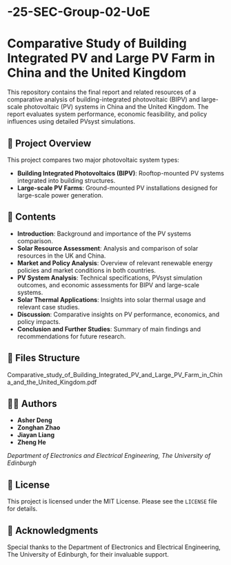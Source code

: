# -25-SEC-Group-02-UoE
# Comparative Study of Building Integrated PV and Large PV Farm in China and the United Kingdom

This repository contains the final report and related resources of a comparative analysis of building-integrated photovoltaic (BIPV) and large-scale photovoltaic (PV) systems in China and the United Kingdom. The report evaluates system performance, economic feasibility, and policy influences using detailed PVsyst simulations.

## 🚩 Project Overview

This project compares two major photovoltaic system types:

- **Building Integrated Photovoltaics (BIPV)**: Rooftop-mounted PV systems integrated into building structures.
- **Large-scale PV Farms**: Ground-mounted PV installations designed for large-scale power generation.

## 📌 Contents

- **Introduction**: Background and importance of the PV systems comparison.
- **Solar Resource Assessment**: Analysis and comparison of solar resources in the UK and China.
- **Market and Policy Analysis**: Overview of relevant renewable energy policies and market conditions in both countries.
- **PV System Analysis**: Technical specifications, PVsyst simulation outcomes, and economic assessments for BIPV and large-scale systems.
- **Solar Thermal Applications**: Insights into solar thermal usage and relevant case studies.
- **Discussion**: Comparative insights on PV performance, economics, and policy impacts.
- **Conclusion and Further Studies**: Summary of main findings and recommendations for future research.

## 📁 Files Structure

Comparative_study_of_Building_Integrated_PV_and_Large_PV_Farm_in_China_and_the_United_Kingdom.pdf 


## 🧑‍💻 Authors

- **Asher Deng**
- **Zonghan Zhao**
- **Jiayan Liang**
- **Zheng He**

*Department of Electronics and Electrical Engineering, The University of Edinburgh*

## 📜 License

This project is licensed under the MIT License. Please see the `LICENSE` file for details.

## 🙏 Acknowledgments

Special thanks to the Department of Electronics and Electrical Engineering, The University of Edinburgh, for their invaluable support.
